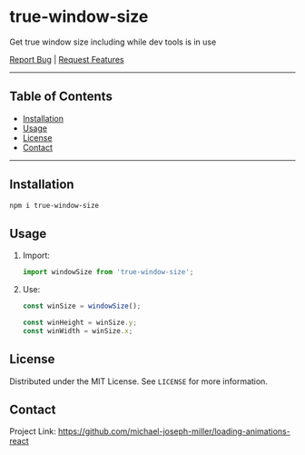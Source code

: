 # true-window-size<!-- omit in toc -->

Get true window size including while dev tools is in use<!-- omit in toc -->

[Report Bug][bug] | [Request Features][features]

---

## Table of Contents<!-- omit in toc -->

- [Installation](#installation)
- [Usage](#usage)
- [License](#license)
- [Contact](#contact)

---

## Installation

```sh
npm i true-window-size
```

## Usage

1. Import:
   ```js
   import windowSize from 'true-window-size';
   ```
2. Use:

   ```js
   const winSize = windowSize();

   const winHeight = winSize.y;
   const winWidth = winSize.x;
   ```

## License

Distributed under the MIT License. See `LICENSE` for more information.

<!-- CONTACT -->

## Contact

Project Link: <https://github.com/michael-joseph-miller/loading-animations-react>

<!-- LINKS & IMAGES -->

[bug]: https://github.com/michael-joseph-miller/true-window-size/issues
[features]: https://github.com/michael-joseph-miller/true-window-size/issues
